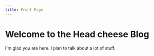 ```yaml
---
title: Front Page
---
```

# Welcome to the Head cheese Blog

I'm glad you are here. I plan to talk about a lot of stuff.
